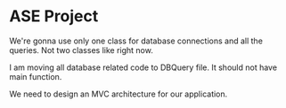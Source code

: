 # ASE Project

We're gonna use only one class for database connections and all the queries. Not two classes like right now. 

I am moving all database related code to DBQuery file. It should not have main function. 

We need to design an MVC architecture for our application.